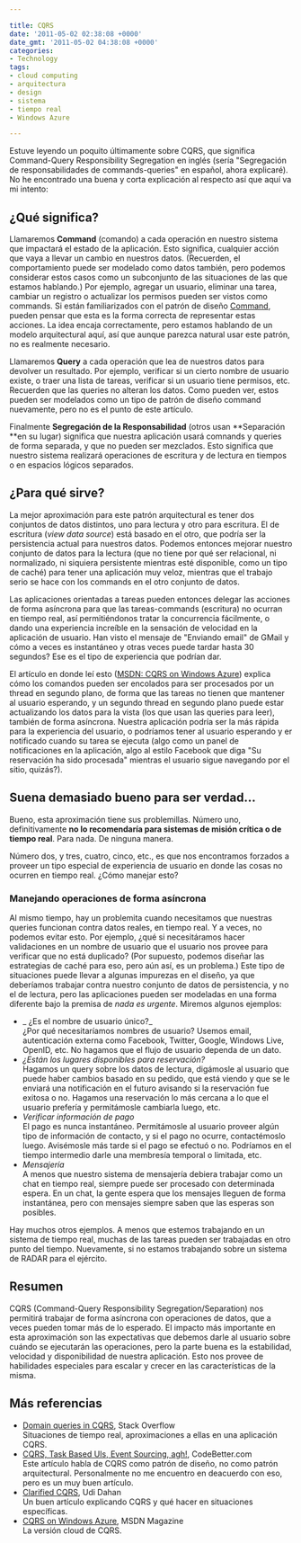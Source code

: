 ```yaml
---

title: CQRS
date: '2011-05-02 02:38:08 +0000'
date_gmt: '2011-05-02 04:38:08 +0000'
categories:
- Technology
tags:
- cloud computing
- arquitectura
- design
- sistema
- tiempo real
- Windows Azure

---
```


Estuve leyendo un poquito últimamente sobre CQRS, que significa Command-Query Responsibility Segregation en inglés (sería "Segregación de responsabilidades de commands-queries" en español, ahora explicaré). No he encontrado una buena y corta explicación al respecto así que aquí va mi intento:

## ¿Qué significa?

Llamaremos **Command** (comando) a cada operación en nuestro sistema que impactará el estado de la aplicación. Esto significa, cualquier acción que vaya a llevar un cambio en nuestros datos. (Recuerden, el comportamiento puede ser modelado como datos también, pero podemos considerar estos casos como un subconjunto de las situaciones de las que estamos hablando.) Por ejemplo, agregar un usuario, eliminar una tarea, cambiar un registro o actualizar los permisos pueden ser vistos como commands. Si están familiarizados con el patrón de diseño [Command](http://en.wikipedia.org/wiki/Command_pattern), pueden pensar que esta es la forma correcta de representar estas acciones. La idea encaja correctamente, pero estamos hablando de un modelo arquitectural aquí, así que aunque parezca natural usar este patrón, no es realmente necesario.

Llamaremos **Query** a cada operación que lea de nuestros datos para devolver un resultado. Por ejemplo, verificar si un cierto nombre de usuario existe, o traer una lista de tareas, verificar si un usuario tiene permisos, etc. Recuerden que las queries no alteran los datos. Como pueden ver, estos pueden ser modelados como un tipo de patrón de diseño command nuevamente, pero no es el punto de este artículo.

Finalmente **Segregación de la Responsabilidad** (otros usan **Separación **en su lugar) significa que nuestra aplicación usará comnands y queries de forma separada, y que no pueden ser mezclados. Esto significa que nuestro sistema realizará operaciones de escritura y de lectura en tiempos o en espacios lógicos separados.

## ¿Para qué sirve?

La mejor aproximación para este patrón arquitectural es tener dos conjuntos de datos distintos, uno para lectura y otro para escritura. El de escritura (_view data source_) está basado en el otro, que podría ser la persistencia actual para nuestros datos. Podemos entonces mejorar nuestro conjunto de datos para la lectura (que no tiene por qué ser relacional, ni normalizado, ni siquiera persistente mientras esté disponible, como un tipo de caché) para tener una aplicación muy veloz, mientras que el trabajo serio se hace con los commands en el otro conjunto de datos.

Las aplicaciones orientadas a tareas pueden entonces delegar las acciones de forma asíncrona para que las tareas-commands (escritura) no ocurran en tiempo real, así permitiéndonos tratar la concurrencia fácilmente, o dando una experiencia increíble en la sensación de velocidad en la aplicación de usuario. Han visto el mensaje de "Enviando email" de GMail y cómo a veces es instantáneo y otras veces puede tardar hasta 30 segundos? Ese es el tipo de experiencia que podrían dar.

El artículo en donde leí esto ([MSDN: CQRS on Windows Azure](http://msdn.microsoft.com/en-us/magazine/gg983487.aspx)) explica cómo los comandos pueden ser encolados para ser procesados por un thread en segundo plano, de forma que las tareas no tienen que mantener al usuario esperando, y un segundo thread en segundo plano puede estar actualizando los datos para la vista (los que usan las queries para leer), también de forma asíncrona. Nuestra aplicación podría ser la más rápida para la experiencia del usuario, o podríamos tener al usuario esperando y er notificado cuando su tarea se ejecuta (algo como un panel de notificaciones en la aplicación, algo al estilo Facebook que diga "Su reservación ha sido procesada" mientras el usuario sigue navegando por el sitio, quizás?).

## Suena demasiado bueno para ser verdad...

Bueno, esta aproximación tiene sus problemillas. Número uno, definitivamente **no lo recomendaría para sistemas de misión crítica o de tiempo real**. Para nada. De ninguna manera.

Número dos, y tres, cuatro, cinco, etc., es que nos encontramos forzados a proveer un tipo especial de experiencia de usuario en donde las cosas no ocurren en tiempo real.  ¿Cómo manejar esto?

### Manejando operaciones de forma asíncrona

Al mismo tiempo, hay un problemita cuando necesitamos que nuestras queries funcionan contra datos reales, en tiempo real. Y a veces, no podemos evitar esto. Por ejemplo,  ¿qué si necesitáramos hacer validaciones en un nombre de usuario que el usuario nos provee para verificar que no está duplicado? (Por supuesto, podemos diseñar las estrategias de caché para eso, pero aún así, es un problema.) Este tipo de situaciones puede llevar a algunas impurezas en el diseño, ya que deberíamos trabajar contra nuestro conjunto de datos de persistencia, y no el de lectura, pero las aplicaciones pueden ser modeladas en una forma diferente bajo la premisa de _nada es urgente_. Miremos algunos ejemplos:

- _ ¿Es el nombre de usuario único?_<br />
 ¿Por qué necesitaríamos nombres de usuario? Usemos email, autenticación externa como Facebook, Twitter, Google, Windows Live, OpenID, etc. No hagamos que el flujo de usuario dependa de un dato.
- _¿Están los lugares disponibles para reservación?_<br />
Hagamos un query sobre los datos de lectura, digámosle al usuario que puede haber cambios basado en su pedido, que está viendo y que se le enviará una notificación en el futuro avisando si la reservación fue exitosa o no. Hagamos una reservación lo más cercana a lo que el usuario prefería y permitámosle cambiarla luego, etc.
- _Verificar información de pago_<br />
El pago es nunca instantáneo. Permitámosle al usuario proveer algún tipo de información de contacto, y si el pago no ocurre, contactémoslo luego. Avisémosle más tarde si el pago se efectuó o no. Podríamos en el tiempo intermedio darle una membresía temporal o limitada, etc.
- _Mensajería_<br />
A menos que nuestro sistema de mensajería debiera trabajar como un chat en tiempo real, siempre puede ser procesado con determinada espera. En un chat, la gente espera que los mensajes lleguen de forma instantánea, pero con mensajes siempre saben que las esperas son posibles.

Hay muchos otros ejemplos. A menos que estemos trabajando en un sistema de tiempo real, muchas de las tareas pueden ser trabajadas en otro punto del tiempo. Nuevamente, si no estamos trabajando sobre un sistema de RADAR para el ejército.

## Resumen

CQRS (Command-Query Responsibility Segregation/Separation) nos permitirá trabajar de forma asíncrona con operaciones de datos, que a veces pueden tomar más de lo esperado. El impacto más importante en esta aproximación son las expectativas que debemos darle al usuario sobre cuándo se ejecutarán las operaciones, pero la parte buena es la estabilidad, velocidad y disponibilidad de nuestra aplicación. Esto nos provee de habilidades especiales para escalar y crecer en las características de la misma.

## Más referencias

- [Domain queries in CQRS](http://stackoverflow.com/questions/2015451/domain-queries-in-cqrs), Stack Overflow<br />
Situaciones de tiempo real, aproximaciones a ellas en una aplicación CQRS.
- [CQRS,  Task Based UIs, Event Sourcing, agh!](http://codebetter.com/gregyoung/2010/02/16/cqrs-task-based-uis-event-sourcing-agh/), CodeBetter.com<br />
Este artículo habla de CQRS como patrón de diseño, no como patrón arquitectural. Personalmente no me encuentro en deacuerdo con eso, pero es un muy buen artículo.
- [Clarified CQRS](http://www.udidahan.com/2009/12/09/clarified-cqrs/), Udi Dahan<br />
Un buen artículo explicando CQRS y qué hacer en situaciones específicas.
- [CQRS on Windows Azure](http://msdn.microsoft.com/en-us/magazine/gg983487.aspx), MSDN Magazine<br />
La versión cloud de CQRS.
